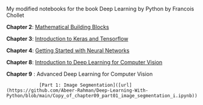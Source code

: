 My modified notebooks for the book Deep Learning by Python by Francois Chollet

**Chapter 2**: [Mathematical Building Blocks]([url](https://github.com/Abeer-Rahman/Deep-Learning-With-Python/blob/main/Copy_of_chapter02_mathematical_building_blocks_i.ipynb))

**Chapter 3**: [Introduction to Keras and Tensorflow]([url](https://github.com/Abeer-Rahman/Deep-Learning-With-Python/blob/main/Copy_of_chapter03_introduction_to_keras_and_tf_i.ipynb))

**Chapter 4**: [Getting Started with Neural Networks]([url](https://github.com/Abeer-Rahman/Deep-Learning-With-Python/blob/main/Copy_of_chapter04_getting_started_with_neural_networks_i.ipynb))

**Chapter 8**: [Introduction to Deep Learning for Computer Vision]([url](https://github.com/Abeer-Rahman/Deep-Learning-With-Python/blob/main/Copy_of_chapter08_intro_to_dl_for_computer_vision_i.ipynb))

**Chapter 9** : Advanced Deep Learning for Computer Vision


                [Part 1: Image Segmentation]([url](https://github.com/Abeer-Rahman/Deep-Learning-With-Python/blob/main/Copy_of_chapter09_part01_image_segmentation_i.ipynb))

